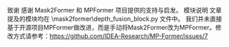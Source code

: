 致谢
感谢 Mask2Former 和 MPFormer 项目提供的支持与启发。
模块说明
文章提及的模块均在 \mask2former\depth_fusion_block.py 文件中。
我们并未直接基于开源项目MPFormer做改进，而是手动将Mask2Former改为MPFormer。修改方式请参考：https://github.com/IDEA-Research/MP-Former/issues/7